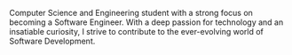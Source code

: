 Computer Science and Engineering student with a strong focus on becoming a Software Engineer. With a deep passion for technology and an insatiable curiosity, I strive to contribute to the ever-evolving world of Software Development.




